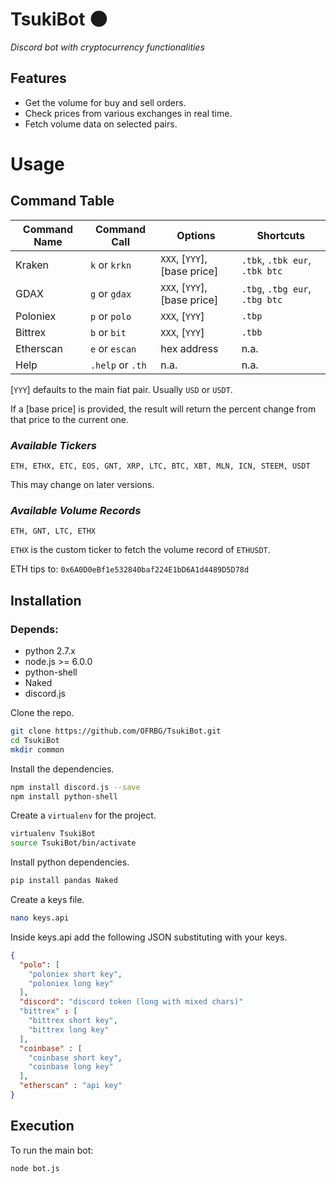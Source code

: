 # TsukiBot 🌑 
*Discord bot with cryptocurrency functionalities*

## Features
+ Get the volume for buy and sell orders.
+ Check prices from various exchanges in real time.
+ Fetch volume data on selected pairs.

# Usage

## Command Table

|  Command Name   |  Command Call    |  Options    | Shortcuts |
|------|------|------|------|
|   Kraken   | `k` or `krkn`     |  `XXX`, [`YYY`], [base price]    | `.tbk`, `.tbk eur`, `.tbk btc`|
|   GDAX   | `g` or `gdax`     |  `XXX`, [`YYY`], [base price]    | `.tbg`, `.tbg eur`, `.tbg btc`|
|   Poloniex   | `p` or `polo`     |  `XXX`, [`YYY`]    | `.tbp`|
|   Bittrex   | `b` or `bit`     |  `XXX`, [`YYY`]    | `.tbb`|
|   Etherscan   | `e` or `escan`     |  hex address   |  n.a. |
|   Help   | `.help` or `.th`     |  n.a.   |  n.a. |

[`YYY`] defaults to the main fiat pair. Usually `USD` or `USDT`.

If a [base price] is provided, the result will return the percent change from that price to the current one.

### _Available Tickers_
```
ETH, ETHX, ETC, EOS, GNT, XRP, LTC, BTC, XBT, MLN, ICN, STEEM, USDT
```

This may change on later versions.

### _Available Volume Records_
```
ETH, GNT, LTC, ETHX
```

`ETHX` is the custom ticker to fetch the volume record of `ETHUSDT`.

ETH tips to: `0x6A0D0eBf1e532840baf224E1bD6A1d4489D5D78d`


## Installation

### Depends:
+ python 2.7.x
+ node.js >= 6.0.0
+ python-shell
+ Naked
+ discord.js

Clone the repo.

```bash
git clone https://github.com/OFRBG/TsukiBot.git
cd TsukiBot
mkdir common
```

Install the dependencies.

```bash
npm install discord.js --save
npm install python-shell
```

Create a `virtualenv` for the project.

```bash
virtualenv TsukiBot
source TsukiBot/bin/activate
```

Install python dependencies.

```bash
pip install pandas Naked
```

Create a keys file.

```bash
nano keys.api
```

Inside keys.api add the following JSON substituting with your keys.

```json
{
  "polo": [
    "poloniex short key",
    "poloniex long key"
  ],
  "discord": "discord token (long with mixed chars)"
  "bittrex" : [
    "bittrex short key",
    "bittrex long key"
  ],
  "coinbase" : [
    "coinbase short key",
    "coinbase long key"
  ],
  "etherscan" : "api key"
}
```

## Execution

To run the main bot:

```bash
node bot.js
```
